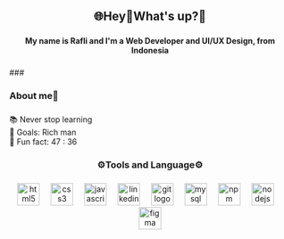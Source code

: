 <h2 align="center">🌐Hey🚦What's up?🚀</h2>

###

<h4 align="center">My name is Rafli and I'm a Web Developer and UI/UX Design, from Indonesia</h4>

###

<div class="tenor-gif-embed" align="center" data-postid="22727068" data-share-method="host" data-aspect-ratio="1.6" data-width="100%">
  <a href="https://tenor.com/view/lannabanana-gif-22727068"></a>
  <a href="https://tenor.com/search/lannabanana-gifs"></a>
</div>
<script type="text/javascript" async src="https://tenor.com/embed.js"></script>
###

<h3 align="left">About me🐉</h3>

###

<p align="left">📚 Never stop learning <br>🎯 Goals: Rich man<br>🎲 Fun fact:  47 : 36</p>

###

<h3 align="center">⚙️Tools and Language⚙️</h3>

###

<div align="center">
  <img src="https://cdn.jsdelivr.net/gh/devicons/devicon/icons/html5/html5-original.svg" height="40" alt="html5 logo"  />
  <img width="12" />
  <img src="https://cdn.jsdelivr.net/gh/devicons/devicon/icons/css3/css3-original.svg" height="40" alt="css3 logo"  />
  <img width="12" />
  <img src="https://cdn.jsdelivr.net/gh/devicons/devicon/icons/javascript/javascript-original.svg" height="40" alt="javascript logo"  />
  <img width="12" />
  <img src="https://cdn.jsdelivr.net/gh/devicons/devicon/icons/linkedin/linkedin-original.svg" height="40" alt="linkedin logo"  />
  <img width="12" />
  <img src="https://cdn.jsdelivr.net/gh/devicons/devicon/icons/git/git-original.svg" height="40" alt="git logo"  />
  <img width="12" />
  <img src="https://cdn.jsdelivr.net/gh/devicons/devicon/icons/mysql/mysql-original.svg" height="40" alt="mysql logo"  />
  <img width="12" />
  <img src="https://cdn.jsdelivr.net/gh/devicons/devicon/icons/npm/npm-original-wordmark.svg" height="40" alt="npm logo"  />
  <img width="12" />
  <img src="https://cdn.jsdelivr.net/gh/devicons/devicon/icons/nodejs/nodejs-original.svg" height="40" alt="nodejs logo"  />
  <img width="12" />
  <img src="https://cdn.jsdelivr.net/gh/devicons/devicon/icons/figma/figma-original.svg" height="40" alt="figma logo"  />
</div>

###
